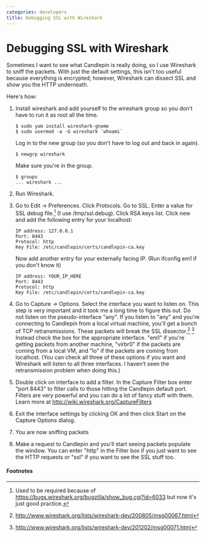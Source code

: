 ```yaml
---
categories: developers
title: Debugging SSL with Wireshark
---
```

# Debugging SSL with Wireshark
Sometimes I want to see what Candlepin is really doing, so I use Wireshark to
sniff the packets.  With just the default settings, this isn't too useful
because everything is encrypted; however, Wireshark can dissect SSL and show
you the HTTP underneath.

Here's how:

1. Install wireshark and add yourself to the wireshark group so you don't have to run it as root all the time.

   ```
   $ sudo yum install wireshark-gnome
   $ sudo usermod -a -G wireshark `whoami`
   ```

   Log in to the new group (so you don't have to log out and back in again).

   ```
   $ newgrp wireshark
   ```
   
   Make sure you're in the group.

   ```
   $ groups
   ... wireshark ...
   ```

1. Run Wireshark.
1. Go to Edit -> Preferences.  Click Protocols.  Go to SSL.  Enter a value for
   SSL debug file.[^1]  (I use /tmp/ssl.debug).  Click RSA keys list.
   Click new and add the following entry for your localhost:

   ```
   IP address: 127.0.0.1
   Port: 8443
   Protocol: http
   Key File: /etc/candlepin/certs/candlepin-ca.key
   ```
 
    Now add another entry for your externally facing IP.  (Run ifconfig em1 if you don't know it)
 
   ```
   IP address: YOUR_IP_HERE
   Port: 8443
   Protocol: http
   Key File: /etc/candlepin/certs/candlepin-ca.key
   ```

1. Go to Capture -> Options.  Select the interface you want to listen on.  This
   step is very important and it took me a long time to figure this out.  Do
   not listen on the pseudo-interface "any".  If you listen to "any" and you're
   connecting to Candlepin from a local virtual machine, you'll get a bunch of
   TCP retransmissions.  These packets will break the SSL dissector.[^2] [^3]
   Instead check the box for the appropriate interface. "em1"
   if you're getting packets from another machine, "virbr0" if the packets are
   coming from a local VM, and "lo" if the packets are coming from localhost.
   (You can check all three of these options if you want and Wireshark will
   listen to all three interfaces.  I haven't seen the retransmission problem
   when doing this.)
1. Double click on interface to add a filter.  In the Capture Filter box enter
   "port 8443" to filter calls to those hitting the Candlepin default port.
   Filters are very powerful and you can do a lot of fancy stuff with them.
   Learn more at http://wiki.wireshark.org/CaptureFilters
1. Exit the interface settings by clicking OK and then click Start on the
   Capture Options dialog.
1. You are now sniffing packets
1. Make a request to Candlepin and you'll start seeing packets populate the
   window.  You can enter "http" in the Filter box if you just want to see the
   HTTP requests or "ssl" if you want to see the SSL stuff too.

#### Footnotes
[^1]: Used to be required because of <https://bugs.wireshark.org/bugzilla/show_bug.cgi?id=6033> but now it's just good practice.
[^2]: <http://www.wireshark.org/lists/wireshark-dev/200805/msg00067.html>
[^3]: <http://www.wireshark.org/lists/wireshark-dev/201202/msg00071.html>
